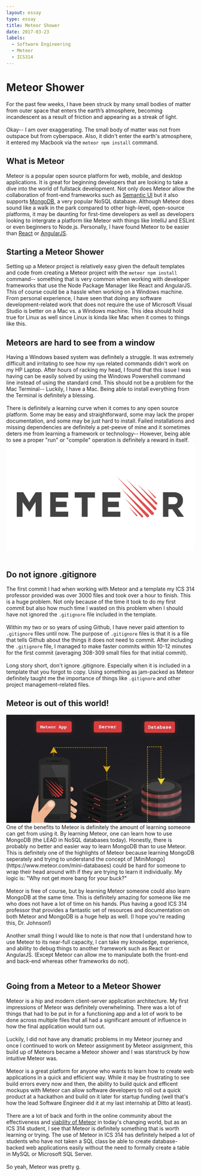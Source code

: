 ```yaml
---
layout: essay
type: essay
title: Meteor Shower
date: 2017-03-23
labels:
  - Software Engineering
  - Meteor
  - ICS314
---
```


# Meteor Shower 
For the past few weeks, I have been struck by many small bodies of matter from outer space that enters the earth’s atmosphere, becoming incandescent as a result of friction and appearing as a streak of light. <br><br>
Okay-- I am over exaggerating. The small body of matter was not from outspace but from cyberspace. Also, it didn't enter the earth's atmosphere, it entered my Macbook via the ```meteor npm install``` command.  

## What is Meteor
Meteor is a popular open source platform for web, mobile, and desktop applications. It is great for beginning developers that are looking to take a dive into the world of fullstack development. Not only does Meteor allow the collaboration of front-end frameworks such as [Semantic UI](semantic-ui.com) but it also supports [MongoDB](https://www.mongodb.com/), a very popular NoSQL database. Although Meteor does sound like a walk in the park compared to other high-level, open-source platforms, it may be daunting for first-time developers as well as developers looking to intergrate a platform like Meteor with things like IntelliJ and ESLint or even beginners to Node.js. Personally, I have found Meteor to be easier than [React](https://facebook.github.io/react/) or [AngularJS](https://angularjs.org/).

## Starting a Meteor Shower
Setting up a Meteor project is relatively easy given the default templates and code from creating a Meteor project with the ```meteor npm install``` command-- something that is very common when working with developer frameworks that use the Node Package Manager like React and AngularJS. This of course could be a hassle when working on a Windows machine. From personal experience, I have seen that doing any software development-related work that does not require the use of Microsoft Visual Studio is better on a Mac vs. a Windows machine. This idea should hold true for Linux as well since Linux is kinda like Mac when it comes to things like this. 

## Meteors are hard to see from a window
Having a Windows based system was definitely a struggle. It was extremely difficult and irritating to see how my ```npm``` related commands didn't work on my HP Laptop. After hours of racking my head, I found that this issue I was having can be easily solved by using the Windows Powershell command line instead of using the standard cmd. This should not be a problem for the Mac Terminal-- Luckily, I have a Mac. Being able to install everything from the Terminal is definitely a blessing. 
<br><br>
There is definitely a learning curve when it comes to any open source platform. Some may be easy and straightforward, some may lack the proper documentation, and some may be just hard to install. Failed installations and missing dependencies are definitely a pet-peeve of mine and it sometimes deters me from learning a framework or technology-- However, being able to see a proper "run" or "compile" operation is definitely a reward in itself. 
<img class="ui large right floated image" src="../images/meteor-logo.png">
<br><br>

## Do not ignore .gitignore
The first commit I had when working with Meteor and a template my ICS 314 professor provided was over 3000 files and took over a hour to finish. This is a huge problem. Not only because of the time it took to do my first commit but also how much time I wasted on this problem when I should have not ignored the ```.gitignore``` file included in the template. <br><br>
Within my two or so years of using Github, I have never paid attention to ```.gitignore``` files until now. The purpose of ```.gitignore``` files is that it is a file that tells Github about the things it does not need to commit. After including the ```.gitignore``` file, I managed to make faster commits within 10-12 minutes for the first commit (averaging 308-309 small files for that initial commit).<br><br>
Long story short, don't ignore .gitignore. Especially when it is included in a template that you forgot to copy. Using something as jam-packed as Meteor definitely taught me the importance of things like ```.gitignore``` and other project management-related files. 

## Meteor is out of this world!
<img class="ui large left floated image" src="../images/meteor-overlay.jpg">
One of the benefits to Meteor is definitely the amount of learning someone can get from using it. By learning Meteor, one can learn how to use MongoDB (the LEAD in NoSQL databases today). Honestly, there is probably no better and easier way to learn MongoDB than to use Meteor. This is definitely one of the highlights of Meteor because learning MongoDB seperately and trying to understand the concept of [MiniMongo](https://www.meteor.com/mini-databases) could be hard for someone to wrap their head around with if they are trying to learn it individually. My logic is: "Why not get more bang for your buck?"<br><br>
Meteor is free of course, but by learning Meteor someone could also learn MongoDB at the same time. This is definitely amazing for someone like me who does not have a lot of time on his hands. Plus having a good ICS 314 professor that provides a fantastic set of resources and documentation on both Meteor and MongoDB is a huge help as well. (I hope you're reading this, Dr. Johnson!) <br><br>
Another small thing I would like to note is that now that I understand how to use Meteor to its near-full capacity, I can take my knowledge, experience, and ability to debug things to another framework such as React or AngularJS. (Except Meteor can allow me to manipulate both the front-end and back-end whereas other frameworks do not).<br><br>

## Going from a Meteor to a Meteor Shower
Meteor is a hip and modern client-server application architecture. My first impressions of Meteor was definitely overwhelming. There was a lot of things that had to be put in for a functioning app and a lot of work to be done across multiple files that all had a significant amount of influence in how the final application would turn out. <br><br>
Luckily, I did not have any dramatic problems in my Meteor journey and once I continued to work on Meteor assignment by Meteor assignment, this build up of Meteors became a Meteor shower and I was starstruck by how intuitive Meteor was. <br><br>
Meteor is a great platform for anyone who wants to learn how to create web applications in a quick and efficient way. While it may be frustrating to see build errors every now and then, the ability to build quick and efficent mockups with Meteor can allow software developers to roll out a quick product at a hackathon and build on it later for startup funding (well that's how the lead Software Engineer did it at my last internship at Ditto at least).<br><br>
There are a lot of back and forth in the online community about the effectiveness and [viability of Meteor](https://medium.com/@edoardo849/meteor-angular2-and-react-once-the-dust-settles-528aa9b58e04#.upshee4ga) in today's changing world, but as an ICS 314 student, I see that Meteor is definitely something that is worth learning or trying. The use of Meteor in ICS 314 has definitely helped a lot of students who have not taken a SQL class be able to create database-backed web applications easily without the need to formally create a table in MySQL or Microsoft SQL Server.<br><br>
So yeah, Meteor was pretty g. 
